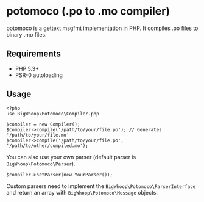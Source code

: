 # potomoco (.po to .mo compiler)

potomoco is a gettext msgfmt implementation in PHP.
It compiles .po files to binary .mo files.

## Requirements

- PHP 5.3+
- PSR-0 autoloading

## Usage

    <?php
    use BigWhoop\Potomoco\Compiler.php
    
    $compiler = new Compiler();
    $compiler->compile('/path/to/your/file.po'); // Generates '/path/to/your/file.mo'
    $compiler->compile('/path/to/your/file.po', '/path/to/other/compiled.mo');

You can also use your own parser (default parser is `BigWhoop\Potomoco\Parser`).

    $compiler->setParser(new YourParser());

Custom parsers need to implement the `BigWhoop\Potomoco\ParserInterface` and return an
array with `BigWhoop\Potomoco\Message` objects.